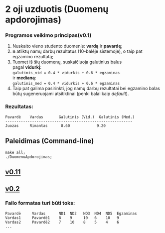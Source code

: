 # 2 oji uzduotis (Duomenų apdorojimas)
### Programos veikimo principas(v0.1)
1. Nuskaito vieno studento duomenis: **vardą** ir **pavardę**;
2. **n** atliktų namų darbų rezultatus (10-balėje sistemoje), o taip pat egzamino rezultatą;
3. Tuomet iš šių duomenų, suskaičiuoja galutinius balus<br/>pagal **vidurkį**:<br/> 
```galutinis_vid = 0.4 * vidurkis + 0.6 * egzaminas```<br/>ir **medianą**:<br/>
```galutinis_med = 0.4 * vidurkis + 0.6 * egzaminas```
4. Taip pat galima pasirinkti, jog namų darbų rezultatai bei egzamino balas būtų sugeneruojami
atsitiktinai (penki balai kaip *default*).

### Rezultatas:
```
Pavardė    Vardas       Galutinis (Vid.)  Galutinis (Med.)
---------------------------------------------------------
Juozas     Rimantas      8.60            9.20
```
## Paleidimas (Command-line)
```
make all;
./DuomenuApdorojimas;
```


## [v0.11](https://github.com/Effanuel/Duomenu-apdorojimas/releases/tag/v0.11)
## [v0.2](https://github.com/Effanuel/Duomenu-apdorojimas/releases/tag/v0.2)
### Failo formatas turi būti toks:
```
Pavardė     Vardas      ND1  ND2   ND3  ND4  ND5  Egzaminas
Vardas1     Pavardė1    8    9     10   6    10   9
Vardas2     Pavardė2    7    10    8    5    4    6
...
```

